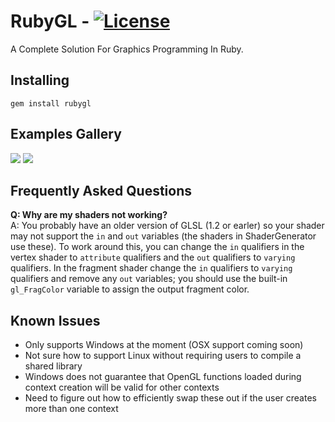 RubyGL - [![License](http://img.shields.io/badge/license-MIT-lightgrey.svg)](https://raw.githubusercontent.com/GGist/RubyGL/master/LICENSE)
=======
A Complete Solution For Graphics Programming In Ruby.

Installing
----------
```
gem install rubygl
```

Examples Gallery
----------------
<img src="https://cloud.githubusercontent.com/assets/5248583/5153451/f474fb5a-71de-11e4-9e9f-5e0940e9e605.gif">
<img src="https://cloud.githubusercontent.com/assets/5248583/5153380/ba4e8134-71da-11e4-9aa6-c56540748355.gif">

Frequently Asked Questions
--------------------------
**Q: Why are my shaders not working?**  
A: You probably have an older version of GLSL (1.2 or earler) so your shader may not support the ```in``` and ```out``` 
variables (the shaders in ShaderGenerator use these). To work around this, you can change the ```in``` qualifiers in the 
vertex shader to ```attribute``` qualifiers and the ```out``` qualifiers to ```varying``` qualifiers. In the fragment 
shader change the ```in``` qualifiers to ```varying``` qualifiers and remove any ```out``` variables; you should use the 
built-in ```gl_FragColor``` variable to assign the output fragment color.

Known Issues
------------
- Only supports Windows at the moment (OSX support coming soon)
- Not sure how to support Linux without requiring users to compile a shared library
- Windows does not guarantee that OpenGL functions loaded during context creation will be valid for other contexts
 - Need to figure out how to efficiently swap these out if the user creates more than one context
